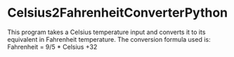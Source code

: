 # Celsius2FahrenheitConverterPython
This program takes a Celsius temperature input and converts it to its equivalent in Fahrenheit temperature. The conversion formula used is: Fahrenheit = 9/5 * Celsius +32
